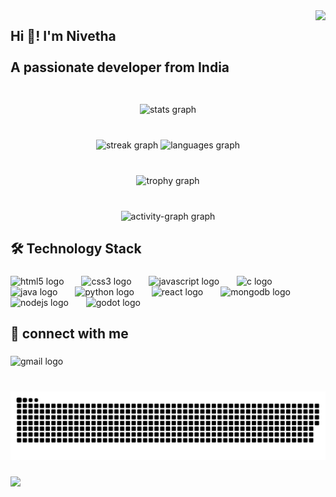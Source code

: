 <img align="right" height="150" src="https://github.com/Anmol-Baranwal/Cool-GIFs-For-GitHub/assets/74038190/f5d2d866-d25c-4873-8d82-425d2c62fc2e/"/>

###

<h2 align="left">Hi 👋! I'm Nivetha<br><br>A passionate developer from India</h2>

###

<br clear="both">

<div align="center">
  <img src="https://github-readme-stats.vercel.app/api?username=Nivetha-Saravana&hide_title=false&hide_rank=false&show_icons=true&include_all_commits=true&count_private=true&disable_animations=false&theme=dracula&locale=en&hide_border=false" height="192" alt="stats graph"  />
</div>

###

<br clear="both">

<div align="center">
  <img src="https://streak-stats.demolab.com?user=Nivetha-Saravana&locale=en&mode=daily&theme=dracula&hide_border=false&border_radius=5" height="164" alt="streak graph"  />
  <img src="https://github-readme-stats.vercel.app/api/top-langs?username=Nivetha-Saravana&locale=en&hide_title=false&layout=compact&card_width=320&langs_count=6&theme=dracula&hide_border=false" height="165" alt="languages graph"  />
</div>

###

<br clear="both">

<div align="center">
  <img src="https://github-profile-trophy.vercel.app?username=Nivetha-Saravana&theme=dracula&margin-w=9&margin-h=5&no-bg=true&no-frame=false" height="150" alt="trophy graph"  />
</div>

###

<br clear="both">

<div align="center">
  <img src="https://github-readme-activity-graph.vercel.app/graph?username=Nivetha-Saravana&theme=dracula&radius=0&area=false" height="206" alt="activity-graph graph"  />
</div>

###

<h2 align="left">🛠️ Technology Stack</h2>

###

<div align="left">
  <img src="https://cdn.jsdelivr.net/gh/devicons/devicon/icons/html5/html5-original.svg" height="40" alt="html5 logo"  />
  <img width="20" />
  <img src="https://cdn.jsdelivr.net/gh/devicons/devicon/icons/css3/css3-original.svg" height="40" alt="css3 logo"  />
  <img width="20" />
  <img src="https://cdn.jsdelivr.net/gh/devicons/devicon/icons/javascript/javascript-original.svg" height="40" alt="javascript logo"  />
  <img width="20" />
  <img src="https://cdn.jsdelivr.net/gh/devicons/devicon/icons/c/c-original.svg" height="40" alt="c logo"  />
  <img width="20" />
  <img src="https://cdn.jsdelivr.net/gh/devicons/devicon/icons/java/java-original.svg" height="40" alt="java logo"  />
  <img width="20" />
  <img src="https://cdn.jsdelivr.net/gh/devicons/devicon/icons/python/python-original.svg" height="40" alt="python logo"  />
  <img width="20" />
  <img src="https://cdn.jsdelivr.net/gh/devicons/devicon/icons/react/react-original.svg" height="40" alt="react logo"  />
  <img width="20" />
  <img src="https://cdn.jsdelivr.net/gh/devicons/devicon/icons/mongodb/mongodb-original.svg" height="40" alt="mongodb logo"  />
  <img width="20" />
  <img src="https://cdn.jsdelivr.net/gh/devicons/devicon/icons/nodejs/nodejs-original.svg" height="40" alt="nodejs logo"  />
  <img width="20" />
  <img src="https://cdn.jsdelivr.net/gh/devicons/devicon/icons/godot/godot-original.svg" height="40" alt="godot logo"  />
</div>

###

<h2 align="left">🔗 connect with me</h2>

###

<div align="left">
  <img src="https://img.shields.io/static/v1?message=Gmail&logo=gmail&label=nivethasaravanan2580@gmail.com&color=D14836&logoColor=&labelColor=&style=flat" height="35" alt="gmail logo"  />
</div>

###

<br clear="both">

<img src="https://raw.githubusercontent.com/Nivetha-Saravana/Nivetha-Saravana/main/dist/snake.svg" alt="Snake animation" />


###

<a href="https://visitcount.itsvg.in">
  <img src="https://visitcount.itsvg.in/api?id=Nivetha&label=Profile%20Views&color=12&icon=3&pretty=true" />
</a>